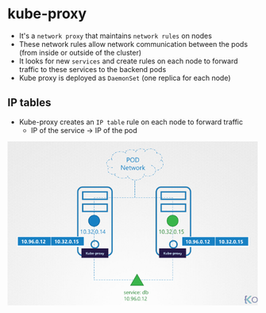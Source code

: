 # kube-proxy

- It's a `network proxy` that maintains `network rules` on nodes
- These network rules allow network communication between the pods (from inside or outside of the cluster)
- It looks for new `services` and create rules on each node to forward traffic to these services to the backend pods
- Kube proxy is deployed as `DaemonSet` (one replica for each node)

## IP tables

- Kube-proxy creates an `IP table` rule on each node to forward traffic
  - IP of the service -> IP of the pod

![IP tables](.images/kube-proxy.png)

